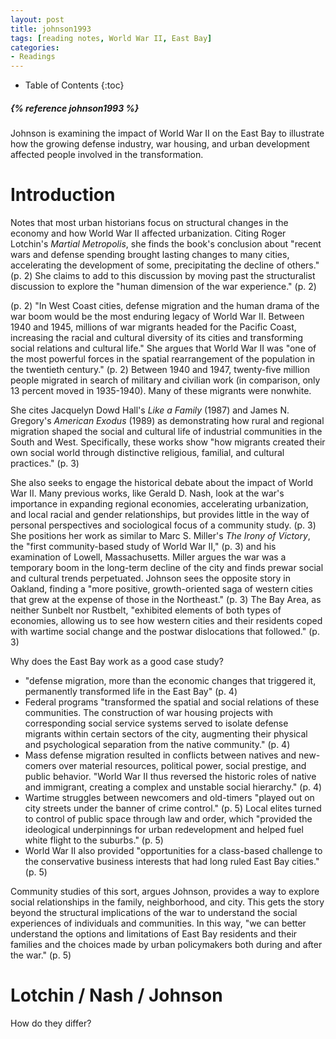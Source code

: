 ```yaml
---
layout: post
title: johnson1993
tags: [reading notes, World War II, East Bay]
categories:
- Readings
---
```

* Table of Contents
{:toc}

<h5>{% reference johnson1993 %}</h5>

Johnson is examining the impact of World War II on the East Bay to illustrate how the growing defense industry, war housing, and urban development affected people involved in the transformation.

Introduction
============

Notes that most urban historians focus on structural changes in the economy and how World War II affected urbanization. Citing Roger Lotchin's *Martial Metropolis*, she finds the book's conclusion about "recent wars and defense spending brought lasting changes to many cities, accelerating the development of some, precipitating the decline of others." (p. 2) She claims to add to this discussion by moving past the structuralist discussion to explore the "human dimension of the war experience." (p. 2)

(p. 2) "In West Coast cities, defense migration and the human drama of the war boom would be the most enduring legacy of World War II. Between 1940 and 1945, millions of war migrants headed for the Pacific Coast, increasing the racial and cultural diversity of its cities and transforming social relations and cultural life." She argues that World War II was "one of the most powerful forces in the spatial rearrangement of the population in the twentieth century." (p. 2) Between 1940 and 1947, twenty-five million people migrated in search of military and civilian work (in comparison, only 13 percent moved in 1935-1940). Many of these migrants were nonwhite.

She cites Jacquelyn Dowd Hall's *Like a Family* (1987) and James N. Gregory's *American Exodus* (1989) as demonstrating how rural and regional migration shaped the social and cultural life of industrial communities in the South and West. Specifically, these works show "how migrants created their own social world through distinctive religious, familial, and cultural practices." (p. 3)

She also seeks to engage the historical debate about the impact of World War II. Many previous works, like Gerald D. Nash, look at the war's importance in expanding regional economies, accelerating urbanization, and local racial and gender relationships, but provides little in the way of personal perspectives and sociological focus of a community study. (p. 3) She positions her work as similar to Marc S. Miller's *The Irony of Victory*, the "first community-based study of World War II," (p. 3) and his examination of Lowell, Massachusetts. Miller argues the war was a temporary boom in the long-term decline of the city and finds prewar social and cultural trends perpetuated. Johnson sees the opposite story in Oakland, finding a "more positive, growth-oriented saga of western cities that grew at the expense of those in the Northeast." (p. 3) The Bay Area, as neither Sunbelt nor Rustbelt, "exhibited elements of both types of economies, allowing us to see how western cities and their residents coped with wartime social change and the postwar dislocations that followed." (p. 3)

Why does the East Bay work as a good case study?

- "defense migration, more than the economic changes that triggered it, permanently transformed life in the East Bay" (p. 4)
- Federal programs "transformed the spatial and social relations of these communities. The construction of war housing projects with corresponding social service systems served to isolate defense migrants within certain sectors of the city, augmenting their physical and psychological separation from the native community." (p. 4)
- Mass defense migration resulted in conflicts between natives and new-comers over material resources, political power, social prestige, and public behavior. "World War II thus reversed the historic roles of native and immigrant, creating a complex and unstable social hierarchy." (p. 4)
- Wartime struggles between newcomers and old-timers "played out on city streets under the banner of crime control." (p. 5) Local elites turned to control of public space through law and order, which "provided the ideological underpinnings for urban redevelopment and helped fuel white flight to the suburbs." (p. 5)
- World War II also provided "opportunities for a class-based challenge to the conservative business interests that had long ruled East Bay cities." (p. 5)

Community studies of this sort, argues Johnson, provides a way to explore social relationships in the family, neighborhood, and city. This gets the story beyond the structural implications of the war to understand the social experiences of individuals and communities. In this way, "we can better understand the options and limitations of East Bay residents and their families and the choices made by urban policymakers both during and after the war." (p. 5)

Lotchin / Nash / Johnson
========================

How do they differ?
